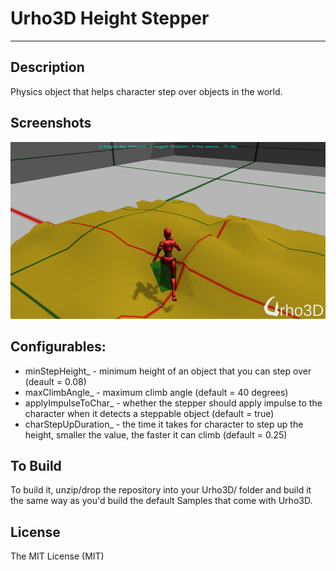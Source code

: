 # Urho3D Height Stepper
-----------------------------------------------------------------------------------

Description
-----------------------------------------------------------------------------------
Physics object that helps character step over objects in the world.


Screenshots
-----------------------------------------------------------------------------------
![alt tag](https://github.com/Lumak/Urho3D-Height-Stepper/blob/master/screenshot/stepper.jpg)


Configurables:
-----------------------------------------------------------------------------------
* minStepHeight_ - minimum height of an object that you can step over (deault = 0.08)
* maxClimbAngle_ - maximum climb angle (default = 40 degrees)
* applyImpulseToChar_ - whether the stepper should apply impulse to the character when it detects a steppable object (default = true)
* charStepUpDuration_ - the time it takes for character to step up the height, smaller the value, the faster it can climb (default = 0.25)

To Build
-----------------------------------------------------------------------------------
To build it, unzip/drop the repository into your Urho3D/ folder and build it the same way as you'd build the default Samples that come with Urho3D.

License
-----------------------------------------------------------------------------------
The MIT License (MIT)







